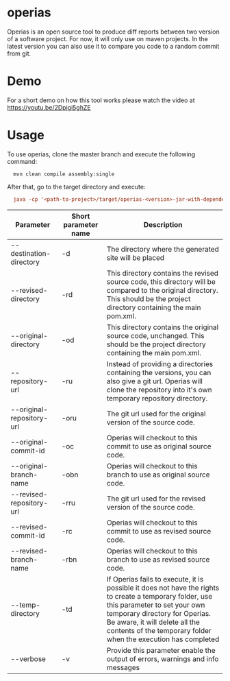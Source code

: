 operias
=======

Operias is an open source tool to produce diff reports between two version of a software project. For now, it will only use on maven projects. In the latest version you can also use it to compare you code to a random commit from git.

Demo
=======
For a short demo on how this tool works please watch the video at https://youtu.be/2Dpigi5ghZE

Usage
=======

To use operias, clone the master branch and execute the following command:
```
  mvn clean compile assembly:single
```
After that, go to the target directory and execute:
```ini
  java -cp '<path-to-project>/target/operias-<version>-jar-with-dependencies.jar' operias.Main <args>
```

Parameter | Short parameter name | Description | 
----------|----------|-----------|
--destination-directory | -d | The directory where the generated site will be placed
--revised-directory | -rd | This directory contains the revised source code, this directory will be compared to the original directory. This should be the project directory containing the main pom.xml.
--original-directory | -od | This directory contains the original source code, unchanged. This should be the project directory containing the main pom.xml.
--repository-url | -ru | Instead of providing a directories containing the versions, you can also give a git url. Operias will clone the repository into it's own temporary repository directory.
--original-repository-url | -oru | The git url used for the original version of the source code.
--original-commit-id | -oc | Operias will checkout to this commit to use as original source code. 
--original-branch-name | -obn | Operias will checkout to this branch to use as original source code. 
--revised-repository-url | -rru | The git url used for the revised version of the source code.
--revised-commit-id | -rc | Operias will checkout to this commit to use as revised source code.
--revised-branch-name | -rbn | Operias will checkout to this branch to use as revised source code.
--temp-directory | -td | If Operias fails to execute, it is possible it does not have the rights to create a temporary folder, use this parameter to set your own temporary directory for Operias. Be aware, it will delete all the contents of the temporary folder when the execution has completed
--verbose | -v | Provide this parameter enable the output of errors, warnings and info messages



